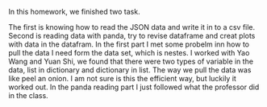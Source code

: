In this homework, we finished two task.

The first is knowing how to read the JSON data and write it in to a csv file.
Second is reading data with panda, try to revise dataframe and creat plots with data in the datafram.
In the first part I met some probelm inn how to pull the data I need form the data set, which is nestes.
I worked with Yao Wang and Yuan Shi, we found that there were two types of variable in the data, list in dictionary and dictionary in list.
The way we pull the data was like peel an onion. I am not sure is this the efficient way, but luckily it worked out.
In the panda reading part I just followed what the professor did in the class. 
